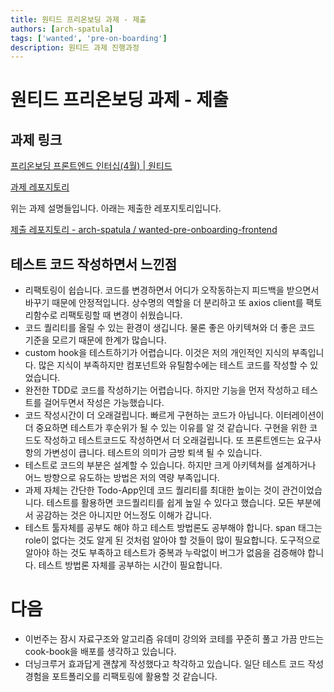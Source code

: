 ```yaml
---
title: 원티드 프리온보딩 과제 - 제출
authors: [arch-spatula]
tags: ['wanted', 'pre-on-boarding']
description: 원티드 과제 진행과정
---
```


# 원티드 프리온보딩 과제 - 제출

<!--truncate-->

## 과제 링크

[프리온보딩 프론트엔드 인터십(4월) | 원티드](https://www.wanted.co.kr/events/pre_ob_fe_10)

[과제 레포지토리](https://github.com/walking-sunset/selection-task)

위는 과제 설명들입니다. 아래는 제출한 레포지토리입니다.

[제출 레포지토리 - arch-spatula / wanted-pre-onboarding-frontend](https://github.com/arch-spatula/wanted-pre-onboarding-frontend.git)

## 테스트 코드 작성하면서 느낀점

- 리팩토링이 쉽습니다. 코드를 변경하면서 어디가 오작동하는지 피드백을 받으면서 바꾸기 때문에 안정적입니다. 상수명의 역할을 더 분리하고 또 axios client를 팩토리함수로 리팩토링할 때 변경이 쉬웠습니다.
- 코드 퀄리티를 올릴 수 있는 환경이 생깁니다. 물론 좋은 아키텍쳐와 더 좋은 코드 기준을 모르기 때문에 한계가 많습니다.
- custom hook을 테스트하기가 어렵습니다. 이것은 저의 개인적인 지식의 부족입니다. 많은 지식이 부족하지만 컴포넌트와 유틸함수에는 테스트 코드를 작성할 수 있었습니다.
- 완전한 TDD로 코드를 작성하기는 어렵습니다. 하지만 기능을 먼저 작성하고 테스트를 걸어두면서 작성은 가능했습니다.
- 코드 작성시간이 더 오래걸립니다. 빠르게 구현하는 코드가 아닙니다. 이터레이션이 더 중요하면 테스트가 후순위가 될 수 있는 이유를 알 것 같습니다. 구현을 위한 코드도 작성하고 테스트코드도 작성하면서 더 오래걸립니다. 또 프론트엔드는 요구사항의 가변성이 큽니다. 테스트의 의미가 금방 퇴색 될 수 있습니다.
- 테스트로 코드의 부분은 설계할 수 있습니다. 하지만 크게 아키텍쳐를 설계하거나 어느 방향으로 유도하는 방법은 저의 역량 부족입니다.
- 과제 자체는 간단한 Todo-App인데 코드 퀄리티를 최대한 높이는 것이 관건이었습니다. 테스트를 활용하면 코드퀄리티를 쉽게 높일 수 있다고 했습니다. 모든 부분에서 공감하는 것은 아니지만 어느정도 이해가 갑니다.
- 테스트 툴자체를 공부도 해야 하고 테스트 방법론도 공부해야 합니다. span 태그는 role이 없다는 것도 알게 된 것처럼 알아야 할 것들이 많이 필요합니다. 도구적으로 알아야 하는 것도 부족하고 테스트가 중복과 누락없이 버그가 없음을 검증해야 합니다. 테스트 방법론 자체를 공부하는 시간이 필요합니다.

# 다음

- 이번주는 잠시 자료구조와 알고리즘 유데미 강의와 코테를 꾸준히 풀고 가끔 만드는 cook-book을 배포를 생각하고 있습니다.
- 더닝크루거 효과답게 괜찮게 작성했다고 착각하고 있습니다. 일단 테스트 코드 작성경험을 포트폴리오를 리팩토링에 활용할 것 같습니다.
